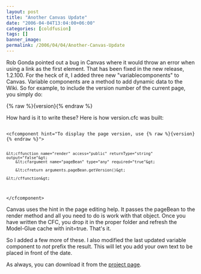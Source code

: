 ```yaml
---
layout: post
title: "Another Canvas Update"
date: "2006-04-04T13:04:00+06:00"
categories: [coldfusion]
tags: []
banner_image: 
permalink: /2006/04/04/Another-Canvas-Update
---
```


Rob Gonda pointed out a bug in Canvas where it would throw an error when using a link as the first element. That has been fixed in the new release, 1.2.100. For the heck of it, I added three new "variablecomponents" to Canvas. Variable components are a method to add dynamic data to the Wiki. So for example, to include the version number of the current page, you simply do:

{% raw %}{version}{% endraw %}

How hard is it to write these? Here is how version.cfc was built:

<code>
&lt;cfcomponent hint="To display the page version, use {% raw %}{version}{% endraw %}"&gt;

	&lt;cffunction name="render" access="public" returnType="string" output="false"&gt;
		&lt;cfargument name="pageBean" type="any" required="true"&gt;
		
		&lt;cfreturn arguments.pageBean.getVersion()&gt;
		
	&lt;/cffunction&gt;
	
&lt;/cfcomponent&gt;
</code>

Canvas uses the hint in the page editing help. It passes the pageBean to the render method and all you need to do is work with that object. Once you have written the CFC, you drop it in the proper folder and refresh the Model-Glue cache with init=true. That's it.

So I added a few more of these. I also modified the last updated variable component to <i>not</i> prefix the result. This will let you add your own text to be placed in front of the date.

As always, you can download it from the <a href="http://ray.camdenfamily.com/projects/canvas">project page</a>.